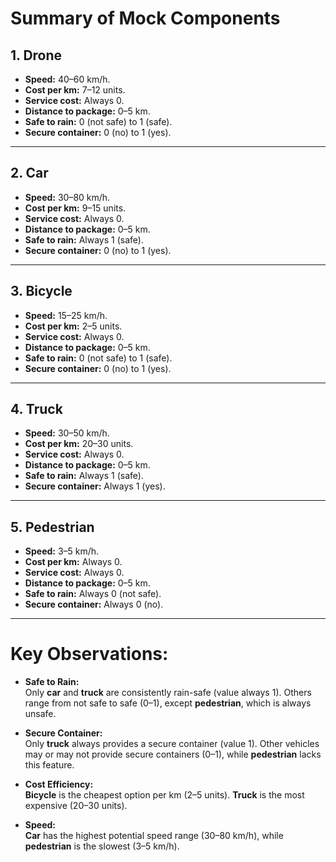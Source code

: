 # Summary of Mock Components

## 1. Drone
- **Speed:** 40–60 km/h.
- **Cost per km:** 7–12 units.
- **Service cost:** Always 0.
- **Distance to package:** 0–5 km.
- **Safe to rain:** 0 (not safe) to 1 (safe).
- **Secure container:** 0 (no) to 1 (yes).

---

## 2. Car
- **Speed:** 30–80 km/h.
- **Cost per km:** 9–15 units.
- **Service cost:** Always 0.
- **Distance to package:** 0–5 km.
- **Safe to rain:** Always 1 (safe).
- **Secure container:** 0 (no) to 1 (yes).

---

## 3. Bicycle
- **Speed:** 15–25 km/h.
- **Cost per km:** 2–5 units.
- **Service cost:** Always 0.
- **Distance to package:** 0–5 km.
- **Safe to rain:** 0 (not safe) to 1 (safe).
- **Secure container:** 0 (no) to 1 (yes).

---

## 4. Truck
- **Speed:** 30–50 km/h.
- **Cost per km:** 20–30 units.
- **Service cost:** Always 0.
- **Distance to package:** 0–5 km.
- **Safe to rain:** Always 1 (safe).
- **Secure container:** Always 1 (yes).

---

## 5. Pedestrian
- **Speed:** 3–5 km/h.
- **Cost per km:** Always 0.
- **Service cost:** Always 0.
- **Distance to package:** 0–5 km.
- **Safe to rain:** Always 0 (not safe).
- **Secure container:** Always 0 (no).

---

# Key Observations:
- **Safe to Rain:**  
  Only **car** and **truck** are consistently rain-safe (value always 1). Others range from not safe to safe (0–1), except **pedestrian**, which is always unsafe.

- **Secure Container:**  
  Only **truck** always provides a secure container (value 1). Other vehicles may or may not provide secure containers (0–1), while **pedestrian** lacks this feature.

- **Cost Efficiency:**  
  **Bicycle** is the cheapest option per km (2–5 units). **Truck** is the most expensive (20–30 units).

- **Speed:**  
  **Car** has the highest potential speed range (30–80 km/h), while **pedestrian** is the slowest (3–5 km/h).

